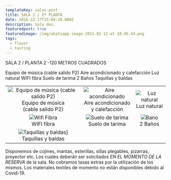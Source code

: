 ```yaml
---
templateKey: salas-post
title: SALA 2 / 2ª PLANTA
date: 2016-12-17T15:04:10.000Z
description: Sala dos.
featuredpost: true
featuredimage: /img/whatsapp-image-2021-02-12-at-18.46.44.png
tags:
  - flavor
  - tasting
---
```


SALA 2 / PLANTA 2 -120 METROS CUADRADOS

Equipo de música (cable salido P2)
Aire acondicionado y calefacción
Luz natural
WIFI fibra
Suelo de tarima
2 Baños
Taquillas y baldas

|                                                                                                            |                                                                                  |                                                |
| :--------------------------------------------------------------------------------------------------------: | :------------------------------------------------------------------------------: | :--------------------------------------------: |
| ![Equipo de música (cable salido P2)](/img/equipo-musica.png) <br/>Equipo de música <br/>(cable salido P2) | ![Aire acondicionado](/img/aire.png) <br/> Aire acondicionado<br/> y calefacción | ![Luz natural](/img/luce.png) <br/>Luz natural |
|                                ![Wifi Fibra](/img/wifi.png) <br/>WIFI fibra                                |             ![Suelo de tarima](/img/suelo.png) <br/>Suelo de tarima              |      ![Bano](/img/bano.jpg) <br/>2 Baños       |
|                  ![Taquillas y baldas](/img/vestuario.png)] <br/>Taquillas y baldas<br/>                   |                                                                                  |                                                |

Disponemos de cojines, mantas, esterillas, sillas plegables, pizarras, proyector etc. Los cuales deberán ser solicitados _EN EL MOMENTO DE LA RESERVA_ de la sala. No cobramos tasas extras por la utilización de los mismos. Los materiales textiles de momento no están disponibles debido al Covid-19.
